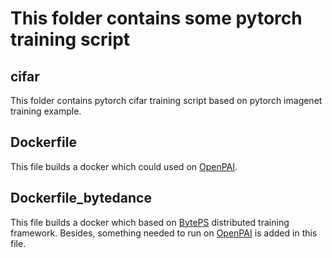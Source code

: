 # This folder contains some pytorch training script

## cifar

This folder contains pytorch cifar training script based on pytorch imagenet training example.

## Dockerfile

This file builds a docker which could used on [OpenPAI](https://github.com/microsoft/pai).

## Dockerfile_bytedance

This file builds a docker which based on [BytePS](https://github.com/bytedance/byteps) distributed training framework. Besides, something needed to run on [OpenPAI](https://github.com/microsoft/pai) is added in this file.
